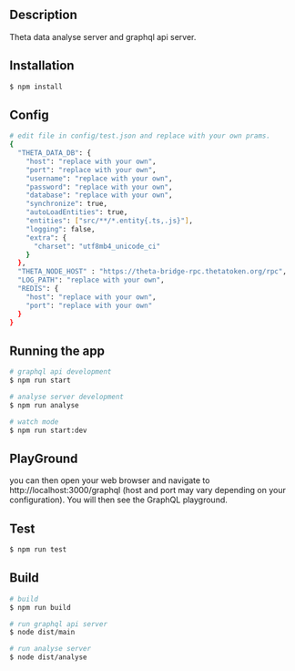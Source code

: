 ## Description
Theta data analyse server and graphql api server.

## Installation

```bash
$ npm install
```
## Config
```bash
# edit file in config/test.json and replace with your own prams.
{
  "THETA_DATA_DB": {
    "host": "replace with your own",     
    "port": "replace with your own",
    "username": "replace with your own",
    "password": "replace with your own",
    "database": "replace with your own",
    "synchronize": true,
    "autoLoadEntities": true,
    "entities": ["src/**/*.entity{.ts,.js}"],
    "logging": false,
    "extra": {
      "charset": "utf8mb4_unicode_ci"
    }
  },
  "THETA_NODE_HOST" : "https://theta-bridge-rpc.thetatoken.org/rpc",
  "LOG_PATH": "replace with your own",
  "REDIS": {
    "host": "replace with your own",
    "port": "replace with your own"
  }
}

```

## Running the app

```bash
# graphql api development
$ npm run start

# analyse server development
$ npm run analyse

# watch mode
$ npm run start:dev


```

## PlayGround
you can then open your web browser and navigate to http://localhost:3000/graphql (host and port may vary depending on your configuration). You will then see the GraphQL playground.

## Test
```bash
$ npm run test
```

## Build
```bash
# build
$ npm run build

# run graphql api server
$ node dist/main

# run analyse server
$ node dist/analyse
```